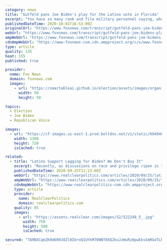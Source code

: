 ```yaml
---
category: news
title: "Gutfeld pans Joe Biden's play for the Latino vote in Florida"
excerpt: "You have so many rank and file military personnel saying, whoa, we are not a military state. This is not who we are. I promise you, and I'm absolutely convinced, they will escort him from the White House."
publishedDateTime: 2020-10-01T16:53:00Z
originalUrl: "https://www.foxnews.com/transcript/gutfeld-pans-joe-bidens-play-for-the-latino-vote-in-florida"
webUrl: "https://www.foxnews.com/transcript/gutfeld-pans-joe-bidens-play-for-the-latino-vote-in-florida"
ampWebUrl: "https://www.foxnews.com/transcript/gutfeld-pans-joe-bidens-play-for-the-latino-vote-in-florida.amp"
cdnAmpWebUrl: "https://www-foxnews-com.cdn.ampproject.org/c/s/www.foxnews.com/transcript/gutfeld-pans-joe-bidens-play-for-the-latino-vote-in-florida.amp"
type: article
quality: 135
heat: 155
published: true

provider:
  name: Fox News
  domain: foxnews.com
  images:
    - url: "https://smartableai.github.io/election/assets/images/organizations/foxnews.com-50x50.jpg"
      width: 50
      height: 50

topics:
  - Election
  - Joe Biden
  - Republican Voice

images:
  - url: "https://cf-images.us-east-1.prod.boltdns.net/v1/static/694940094001/538780ce-e097-4e39-94cc-bab155dba1eb/4859c94d-2478-4dd3-a711-2e574bb847a7/1280x720/match/image.jpg"
    width: 1280
    height: 720
    isCached: true

related:
  - title: "Latino Support Lagging for Biden? We Don't Buy It"
    excerpt: "Recently, as discussions on race and privilege ripen in the media and in our individual conversations, concepts surrounding the Latino vote have been widely discussed -- and"
    publishedDateTime: 2020-09-25T11:23:00Z
    webUrl: "https://www.realclearpolitics.com/articles/2020/09/25/latino_support_lagging_for_biden_we_dont_buy_it.html#!"
    ampWebUrl: "https://www.realclearpolitics.com/articles/2020/09/25/latino_support_lagging_for_biden_we_dont_buy_it.amp.html"
    cdnAmpWebUrl: "https://www-realclearpolitics-com.cdn.ampproject.org/c/s/www.realclearpolitics.com/articles/2020/09/25/latino_support_lagging_for_biden_we_dont_buy_it.amp.html"
    type: article
    provider:
      name: RealClearPolitics
      domain: realclearpolitics.com
    quality: 85
    images:
      - url: "https://assets.realclear.com/images/52/522248_5_.jpg"
        width: 750
        height: 500
        isCached: true

secured: "7A9NXCqmZK9d6R038Zl0IbroQ1UYkM70NNT0XQ2kuJzWuRz0pwEksSmRGoTLMn3MwCyL8G3Ffkq1YHOlLN1m7GoX55VA2D7sRmMI4VfIAcRQgNwJtftcxUOjyTf8IJc0UPO9Tg72FNG58kD2gOl0zGtxnQZFe6ZI9x49lG4or9IbvqmNmxaV9q5T9LRA5P7dGYiv3EB4ZwC8hvjiOm0CIACtuJ30tSGZDRpeINvlsl3S+qWU9xVJFxcLT1bRCgHFpokR7ehy4Zic7i7/Un7bFIoX65h9plcmVGQw+xGKKB+XAin+IR++yNUXwVxcYbAKnJuHqEEbegWscjZZTClhZRVRdHarKVyQMAUB9VQaFZo=;OPEMnZQpQrwvAbf93hUTbw=="
---
```


